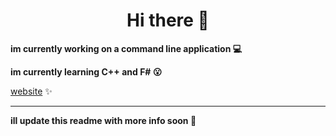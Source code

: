 <div align="center">
  <h1>Hi there 👋</h1>
</div>
<div>
  <p><strong>im currently working on a command line application 💻</strong></p>
  <p><strong>im currently learning C++ and F# 😮</strong></p>
  <a href="https://byte1001.dev" target="_blank">website</a><label> ✨</label>
  <hr>
  <p><strong>ill update this readme with more info soon 📜</strong></p>
</div>
